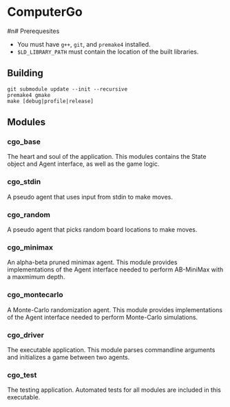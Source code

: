 # ComputerGo

#n# Prerequesites
* You must have `g++`, `git`, and `premake4` installed.
* `$LD_LIBRARY_PATH` must contain the location of the built libraries.

## Building
```
git submodule update --init --recursive
premake4 gmake
make [debug|profile|release]
```

## Modules

### cgo_base
The heart and soul of the application. This modules contains the State object
and Agent interface, as well as the game logic.

### cgo_stdin
A pseudo agent that uses input from stdin to make moves.

### cgo_random
A pseudo agent that picks random board locations to make moves.

### cgo_minimax
An alpha-beta pruned minimax agent. This module provides implementations of the
Agent interface needed to perform AB-MiniMax with a maxmimum depth.

### cgo_montecarlo
A Monte-Carlo randomization agent. This module provides implementations of the
Agent interface needed to perform Monte-Carlo simulations.

### cgo_driver
The executable application. This module parses commandline arguments and
initializes a game between two agents.

### cgo_test
The testing application. Automated tests for all modules are included in this
executable.
